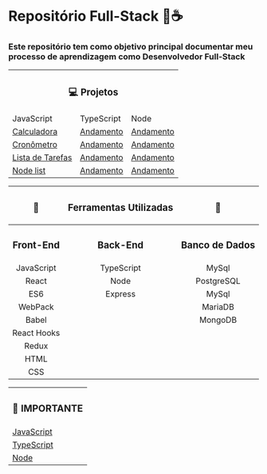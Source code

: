 # Repositório Full-Stack 🤖☕

### Este repositório tem como objetivo principal documentar meu processo de aprendizagem como Desenvolvedor Full-Stack

<table>
  <tr>
    <th colspan="3"><h3>💻 Projetos</h3></th>
  </tr>
  <tr>
    <td>JavaScript</td>
    <td>TypeScript</td>
    <td>Node</td>
  </tr>
  <tr>
    <td><a href="./Projetos/[04] Calculadora"> Calculadora </a></td>
    <td><a href="">Andamento</a></td>
    <td><a href="">Andamento</a></td>
  </tr>
    <tr>
    <td><a href="./Projetos/[02] Cronometro">Cronômetro </a></td>
    <td><a href="">Andamento</a></td>
    <td><a href="">Andamento</a></td>
  </tr>
    <tr>
    <td><a href="./Projetos/[03] ListaDetarefas">Lista de Tarefas</a></td>
    <td><a href="">Andamento</a></td>
    <td><a href="">Andamento</a></td>
  </tr>   
  <tr>
    <td><a href="./Projetos/[01] NodeList">  Node list </a></td>
    <td><a href="">  Andamento </a></td>
    <td><a href="">  Andamento </a></td>
  </tr>
</table>


| <h3>🔨</h3> | <h3> Ferramentas Utilizadas  </h3>    | <h3 >🔧 </h3>|
|  :---:  |  :---:  |  :---:  |
| <h3>Front-End</h3>   | <h3>Back-End</h3>   | <h3>Banco de Dados</h3> |
| JavaScript  | TypeScript | MySql          |
| React       | Node       | PostgreSQL     |
| ES6         | Express    | MySql          |
| WebPack     |            | MariaDB        |
| Babel       |            | MongoDB        |
| React Hooks |            |                |
| Redux       |            |                |
| HTML        |            |                |
| CSS         |            |                |


<table>
  <tr>
    <th colspan="1"><h3>🤯 IMPORTANTE</h3></th>
  </tr>
  <tr>
    <td><a href="./JavaScript/README.md"> JavaScript</a></td>
  </tr>
  <tr>
    <td><a href="./TypeScript/README.md"> TypeScript</a></td>
  </tr>
  <tr>
    <td><a href="./Node/README.md"> Node</a></td>
  </tr>
</table>

